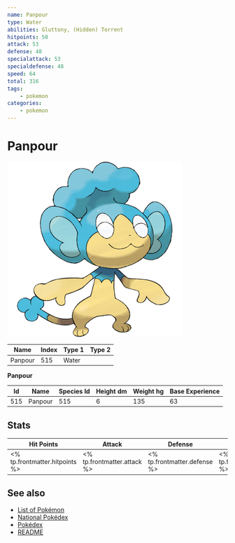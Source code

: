 ```yaml
---
name: Panpour
type: Water
abilities: Gluttony, (Hidden) Torrent
hitpoints: 50
attack: 53
defense: 48
specialattack: 53
specialdefense: 48
speed: 64
total: 316
tags:
    - pokemon
categories:
    - pokemon
---
```


# Panpour


![Panpour](images/515.png)

| **Name** | **Index** | **Type 1** | **Type 2** |
|----|----|----|----|
| Panpour | 515 | Water  |  |

**Panpour** 




| **Id** | **Name** | **Species Id** | **Height dm** | **Weight hg** | **Base Experience** |
|--------|----------|----------------|------------|------------|---------------------|
| 515 | Panpour | 515 | 6 | 135 | 63 |



## Stats

| **Hit Points** | **Attack** | **Defense** | **Special Attack** | **Special Defense** | **Speed** | **Total** |
|----------------|------------|-------------|--------------------|---------------------|-----------|-----------|
| <% tp.frontmatter.hitpoints %> | <% tp.frontmatter.attack %> | <% tp.frontmatter.defense %> | <% tp.frontmatter.specialattack %> | <% tp.frontmatter.specialdefense %> | <% tp.frontmatter.speed %> | <% tp.frontmatter.total %> |

## See also

- [List of Pokémon](../pokemon.md)
- [National Pokédex](../national_pokedex.md)
- [Pokédex](../pokedex.md)
- [README](../README.md)
